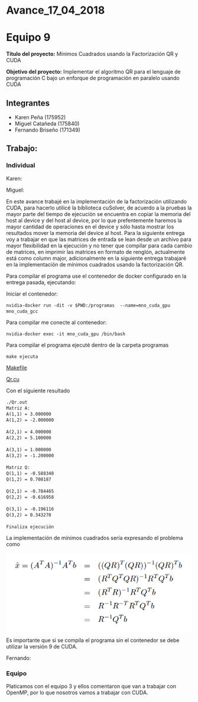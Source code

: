 # Avance_17_04_2018

Equipo 9 
=================================================
**Título del proyecto:** Mínimos Cuadrados usando la Factorización QR y CUDA

**Objetivo del proyecto:** Implementar el algoritmo QR para el lenguaje de programación C bajo un enforque de programación en paralelo usando CUDA


Integrantes
---------------------------------------------------
+ Karen Peña (175952)
+ Miguel Catañeda (175840)
+ Fernando Briseño (171349)


## Trabajo:

### Individual

Karen: 

 
Miguel: 

En este avance trabajé en la implementación de la factorización utilizando CUDA, para hacerlo utilicé la biblioteca cuSolver, de acuerdo a la pruebas la mayor parte del tiempo de ejecución se encuentra en copiar la memoria del host al device y del host al device, por lo que prefentemente haremos la mayor cantidad de operaciones en el device y sólo hasta mostrar los resultados mover la memoria del device al host. Para la siguiente entrega voy a trabajar en que las matrices de entrada se lean desde un archivo para mayor flexibilidad en la ejecución y no tener que compilar para cada cambio de matrices, en imprimir las matrices en formato de renglón, actualmente está como column major, adicionalmente en la siguiente entrega trabajaré en la implementación de mínimos cuadrados usando la factorización QR. 

Para compilar el programa use el contenedor de docker configurado en la entrega pasada, ejecutando: 

Iniciar el contenedor: 

```
nvidia-docker run -dit -v $PWD:/programas  --name=mno_cuda_gpu  mno_cuda_gcc
```

Para compilar me conecte al contenedor: 

```
nvidia-docker exec -it mno_cuda_gpu /bin/bash
```

Para compilar el programa ejecuté dentro de la carpeta programas

```
make ejecuta
```
[Makefile](codigo/Makefile)

[Qr.cu](codigo/Qr.cu)

Con el siguiente resultado 

```
./Qr.out 
Matriz A:
A(1,1) = 3.000000
A(1,2) = -2.000000

A(2,1) = 4.000000
A(2,2) = 5.100000

A(3,1) = 1.000000
A(3,2) = -1.200000

Matriz Q:
Q(1,1) = -0.588348
Q(1,2) = 0.708187

Q(2,1) = -0.784465
Q(2,2) = -0.616958

Q(3,1) = -0.196116
Q(3,2) = 0.343270

Finaliza ejecución

```

La implementación de mínimos cuadrados sería expresando el problema como 

![QR](img/mc_qr.png)

Es importante que si se compila el programa sin el contenedor se debe utilizar la versión 9 de CUDA. 


Fernando:


### Equipo

Platicamos con el equipo 3 y ellos comentaron que van a trabajar con OpenMP, por lo que nosotros vamos a trabajar con CUDA.







